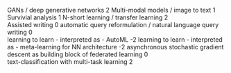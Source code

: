 GANs / deep generative networks	2
Multi-modal models / image to text 	1
Survivial analysis	1
N-short learning / transfer learning 2	
Assisted writing	0
automatic query reformulation / natural language query writing 0 	
learning to learn - interpreted as - AutoML	-2
learning to learn - interpreted as - meta-learning for NN architecture	-2
asynchronous stochastic gradient descent as building block of federated learning 0	
text-classification with multi-task learning 2

